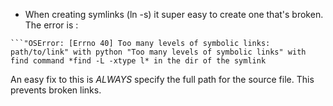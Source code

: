 * When creating symlinks (ln -s) it super easy to create one that's broken. The error is :

```
```"OSError: [Errno 40] Too many levels of symbolic links: path/to/link" with python "Too many levels of symbolic links" with find command *find -L -xtype l* in the dir of the symlink  
```

An easy fix to this is *ALWAYS* specify the full path for the source file. This prevents broken links.    
